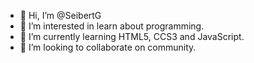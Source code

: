 - 👋 Hi, I’m @SeibertG
- 👀 I’m interested in learn about programming.
- 🌱 I’m currently learning HTML5, CCS3 and JavaScript.
- 💞️ I’m looking to collaborate on community.


<!---
SeibertG/SeibertG is a ✨ special ✨ repository because its `README.md` (this file) appears on your GitHub profile.
You can click the Preview link to take a look at your changes.
--->
